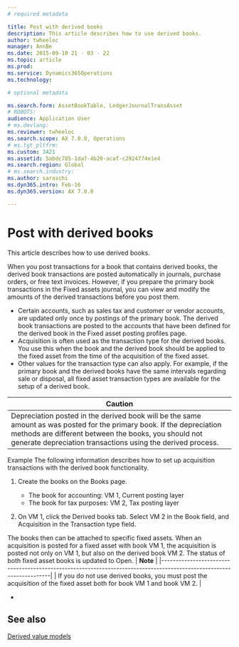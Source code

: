 ```yaml
---
# required metadata

title: Post with derived books
description: This article describes how to use derived books.
author: twheeloc
manager: AnnBe
ms.date: 2015-09-10 21 - 03 - 22
ms.topic: article
ms.prod: 
ms.service: Dynamics365Operations
ms.technology: 

# optional metadata

ms.search.form: AssetBookTable, LedgerJournalTransAsset
# ROBOTS: 
audience: Application User
# ms.devlang: 
ms.reviewer: twheeloc
ms.search.scope: AX 7.0.0, Operations
# ms.tgt_pltfrm: 
ms.custom: 3421
ms.assetid: 5abdc785-1da7-4b29-acaf-c2924774e1e4
ms.search.region: Global
# ms.search.industry: 
ms.author: saraschi
ms.dyn365.intro: Feb-16
ms.dyn365.version: AX 7.0.0

---
```


# Post with derived books

This article describes how to use derived books.

When you post transactions for a book that contains derived books, the derived book transactions are posted automatically in journals, purchase orders, or free text invoices. However, if you prepare the primary book transactions in the Fixed assets journal, you can view and modify the amounts of the derived transactions before you post them.
-   Certain accounts, such as sales tax and customer or vendor accounts, are updated only once by postings of the primary book. The derived book transactions are posted to the accounts that have been defined for the derived book in the Fixed asset posting profiles page.
-   Acquisition is often used as the transaction type for the derived books. You use this when the book and the derived book should be applied to the fixed asset from the time of the acquisition of the fixed asset.
-   Other values for the transaction type can also apply. For example, if the primary book and the derived books have the same intervals regarding sale or disposal, all fixed asset transaction types are available for the setup of a derived book.

| **Caution**                                                                                                                                                                                                                                   |
|-----------------------------------------------------------------------------------------------------------------------------------------------------------------------------------------------------------------------------------------------|
| Depreciation posted in the derived book will be the same amount as was posted for the primary book. If the depreciation methods are different between the books, you should not generate depreciation transactions using the derived process. |

Example The following information describes how to set up acquisition transactions with the derived book functionality.
1.  Create the books on the Books page.
    -   The book for accounting: VM 1, Current posting layer
    -   The book for tax purposes: VM 2, Tax posting layer

2.  On VM 1, click the Derived books tab. Select VM 2 in the Book field, and Acquisition in the Transaction type field.

The books then can be attached to specific fixed assets. When an acquisition is posted for a fixed asset with book VM 1, the acquisition is posted not only on VM 1, but also on the derived book VM 2. The status of both fixed asset books is updated to Open.
| **Note**                                                                                                            |
|---------------------------------------------------------------------------------------------------------------------|
| If you do not use derived books, you must post the acquisition of the fixed asset both for book VM 1 and book VM 2. |

 
-



See also
--------

[Derived value models](http://ax.help.dynamics.com/wiki/derived-value-models/)


